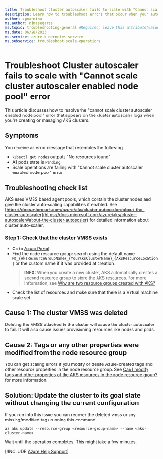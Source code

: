 ```yaml
---
title: Troubleshoot Cluster autoscaler fails to scale with "Cannot scale cluster autoscaler enabled node pool" error.
description: Learn how to troubleshoot errors that occur when your autoscaler isn't scaling up or down.
author: sgeannina
ms.author: ninasegares
ms.topic: troubleshooting-general #Required; leave this attribute/value as-is.
ms.date: 06/28/2023
ms.service: azure-kubernetes-service
ms.subservice: troubleshoot-scale-operations
---
```



# Troubleshoot Cluster autoscaler fails to scale with "Cannot scale cluster autoscaler enabled node pool" error

This article discusses how to resolve the "cannot scale cluster autoscaler enabled node pool" error that appears on the cluster autoscaler logs when you're creating or managing AKS clusters.

## Symptoms

You receive an error message that resembles the following

* `kubectl get nodes` outputs "No resources found"
* All pods state is `Pending`
* Scale operations are failing with "Cannot scale cluster autoscaler enabled node pool" error

## Troubleshooting check list

AKS uses VMSS based agent pools, which contain the cluster nodes and give the cluster auto-scaling capabilities if enabled. See [https://docs.microsoft.com/azure/aks/cluster-autoscaler#about-the-cluster-autoscaler](https://docs.microsoft.com/azure/aks/cluster-autoscaler#about-the-cluster-autoscaler) for detailed information about cluster auto-scaler.

### Step 1: Check that the cluster VMSS exists

* Go to [Azure Portal](https://portal.azure.com)
* Find the node resource group: search using the default name `MC_{AksResourceGroupName}_{YourAksClusterName}_{AksResourceLocation}` or the custom name if it was provided at creation.
  > **INFO:** When you create a new cluster, AKS automatically creates a second resource group to store the AKS resources. For more information, see [Why are two resource groups created with AKS?](https://learn.microsoft.com/en-us/azure/aks/faq#why-are-two-resource-groups-created-with-aks)
* Check the list of resources and make sure that there is a Virtual machine scale set.

## Cause 1: The cluster VMSS was deleted

Deleting the VMSS attached to the cluster will cause the cluster autoscaler to fail. It will also cause issues provisioning resources like nodes and pods.

## Cause 2: Tags or any other properties were modified from the node resource group

You can get scaling errors if you modify or delete Azure-created tags and other resource properties in the node resource group. See [Can I modify tags and other properties of the AKS resources in the node resource group?](https://learn.microsoft.com/en-us/azure/aks/faq#can-i-modify-tags-and-other-properties-of-the-aks-resources-in-the-node-resource-group) for more information.

## Solution: Update the cluster to its goal state without changing the current configuration

If you run into this issue you can recover the deleted vmss or any missing/modified tags running this command

```azurecli
az aks update --resource-group <resource-group-name> --name <aks-cluster-name>
```

Wait until the operation completes. This might take a few minutes.

[!INCLUDE [Azure Help Support](../../includes/azure-help-support.md)]
